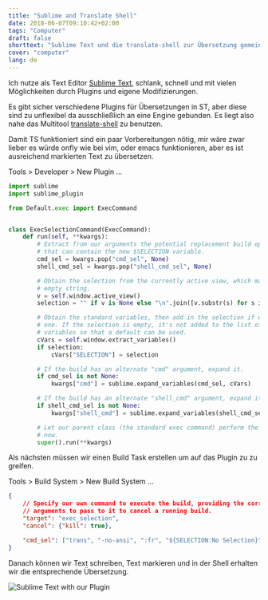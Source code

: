 ```yaml
---
title: "Sublime and Translate Shell"
date: 2018-06-07T09:10:42+02:00
tags: "Computer"
draft: false
shorttext: "Sublime Text und die translate-shell zur Übersetzung gemeinsam nutzen."
cover: "computer"
lang: de
---
```


Ich nutze als Text Editor [Sublime Text](http://sublimetext.com "Sublime Text Editor"), schlank, schnell und mit vielen Möglichkeiten durch Plugins und eigene Modifizierungen. 

Es gibt sicher verschiedene Plugins für Übersetzungen in ST, aber diese sind zu unflexibel da ausschließlich an eine Engine gebunden. Es liegt also nahe das Multitool [translate-shell](https://github.com/soimort/translate-shell "Translate-Shell on Github") zu benutzen. 

Damit TS funktioniert sind ein paar Vorbereitungen nötig, mir wäre zwar lieber es würde onfly wie bei vim, oder emacs funktionieren, aber es ist ausreichend markierten Text zu übersetzen. 

Tools > Developer > New Plugin ...

~~~ python
import sublime
import sublime_plugin

from Default.exec import ExecCommand


class ExecSelectionCommand(ExecCommand):
    def run(self, **kwargs):
        # Extract from our arguments the potential replacement build options
        # that can contain the new $SELECTION variable.
        cmd_sel = kwargs.pop("cmd_sel", None)
        shell_cmd_sel = kwargs.pop("shell_cmd_sel", None)

        # Obtain the selection from the currently active view, which may be an
        # empty string.
        v = self.window.active_view()
        selection = "" if v is None else "\n".join([v.substr(s) for s in v.sel()])

        # Obtain the standard variables, then add in the selection if we found
        # one. If the selection is empty, it's not added to the list of
        # variables so that a default can be used.
        cVars = self.window.extract_variables()
        if selection:
            cVars["SELECTION"] = selection

        # If the build has an alternate "cmd" argument, expand it.
        if cmd_sel is not None:
            kwargs["cmd"] = sublime.expand_variables(cmd_sel, cVars)

        # If the build has an alternate "shell_cmd" argument, expand it.
        if shell_cmd_sel is not None:
            kwargs["shell_cmd"] = sublime.expand_variables(shell_cmd_sel, cVars)

        # Let our parent class (the standard exec command) perform the build
        # now.
        super().run(**kwargs)
~~~

Als nächsten müssen wir einen Build Task erstellen um auf das Plugin zu zu greifen.

Tools > Build System > New Build System ...

~~~ json
{
    // Specify our own command to execute the build, providing the correct
    // arguments to pass to it to cancel a running build.
    "target": "exec_selection",
    "cancel": {"kill": true},

    "cmd_sel": ["trans", "-no-ansi", ":fr", "${SELECTION:No Selection}"]
}
~~~

Danach können wir Text schreiben, Text markieren und in der Shell erhalten wir die entsprechende Übersetzung. 

![Sublime Text with our Plugin](/static/img/content/2018/1.gif "Sublime Text with our Plugin")

